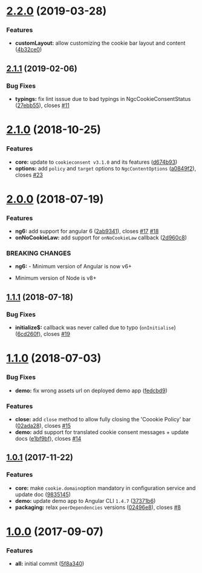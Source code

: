 # [2.2.0](https://github.com/tinesoft/ngx-cookieconsent/compare/v2.1.1...v2.2.0) (2019-03-28)


### Features

* **customLayout:** allow customizing the cookie bar layout and content ([4b32ce0](https://github.com/tinesoft/ngx-cookieconsent/commit/4b32ce0))



## [2.1.1](https://github.com/tinesoft/ngx-cookieconsent/compare/v2.1.0...v2.1.1) (2019-02-06)


### Bug Fixes

* **typings:** fix lint isssue due to bad typings in NgcCookieConsentStatus ([27ebb55](https://github.com/tinesoft/ngx-cookieconsent/commit/27ebb55)), closes [#11](https://github.com/tinesoft/ngx-cookieconsent/issues/11)



# [2.1.0](https://github.com/tinesoft/ngx-cookieconsent/compare/v2.0.0...v2.1.0) (2018-10-25)


### Features

* **core:** update to `cookieconsent v3.1.0` and its features ([d674b93](https://github.com/tinesoft/ngx-cookieconsent/commit/d674b93))
* **options:** add `policy` and `target` options to `NgcContentOptions` ([a0849f2](https://github.com/tinesoft/ngx-cookieconsent/commit/a0849f2)), closes [#23](https://github.com/tinesoft/ngx-cookieconsent/issues/23)



# [2.0.0](https://github.com/tinesoft/ngx-cookieconsent/compare/v1.1.1...v2.0.0) (2018-07-19)


### Features

* **ng6:** add support for angular 6 ([2ab9341](https://github.com/tinesoft/ngx-cookieconsent/commit/2ab9341)), closes [#17](https://github.com/tinesoft/ngx-cookieconsent/issues/17) [#18](https://github.com/tinesoft/ngx-cookieconsent/issues/18)
* **onNoCookieLaw:** add support for `onNoCookieLaw` callback ([2d960c8](https://github.com/tinesoft/ngx-cookieconsent/commit/2d960c8))


### BREAKING CHANGES

* **ng6:** - Minimum version of Angular is now v6+
- Minimum version of Node is v8+



## [1.1.1](https://github.com/tinesoft/ngx-cookieconsent/compare/v1.1.0...v1.1.1) (2018-07-18)


### Bug Fixes

* **initialize$:** callback was never called due to typo (`onInitialise`) ([6cd260f](https://github.com/tinesoft/ngx-cookieconsent/commit/6cd260f)), closes [#19](https://github.com/tinesoft/ngx-cookieconsent/issues/19)



# [1.1.0](https://github.com/tinesoft/ngx-cookieconsent/compare/v1.0.1...v1.1.0) (2018-07-03)


### Bug Fixes

* **demo:** fix wrong assets url on deployed demo app ([fedcbd9](https://github.com/tinesoft/ngx-cookieconsent/commit/fedcbd9))


### Features

* **close:** add `close` method to allow fully closing the 'Coookie Policy' bar ([02ada28](https://github.com/tinesoft/ngx-cookieconsent/commit/02ada28)), closes [#15](https://github.com/tinesoft/ngx-cookieconsent/issues/15)
* **demo:** add support for translated cookie consent messages + update docs ([e1bf9bf](https://github.com/tinesoft/ngx-cookieconsent/commit/e1bf9bf)), closes [#14](https://github.com/tinesoft/ngx-cookieconsent/issues/14)



## [1.0.1](https://github.com/tinesoft/ngx-cookieconsent/compare/v1.0.0...v1.0.1) (2017-11-22)


### Features

* **core:** make `cookie.domain`option mandatory in configuration service and update doc ([9835145](https://github.com/tinesoft/ngx-cookieconsent/commit/9835145))
* **demo:** update demo app to Angular CLI `1.4.7` ([37371b6](https://github.com/tinesoft/ngx-cookieconsent/commit/37371b6))
* **packaging:** relax `peerDependencies` versions ([02496e8](https://github.com/tinesoft/ngx-cookieconsent/commit/02496e8)), closes [#8](https://github.com/tinesoft/ngx-cookieconsent/issues/8)



# [1.0.0](https://github.com/tinesoft/ngx-cookieconsent/compare/5f8a340...v1.0.0) (2017-09-07)


### Features

* **all:** initial commit ([5f8a340](https://github.com/tinesoft/ngx-cookieconsent/commit/5f8a340))



